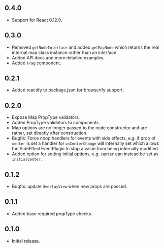 ## 0.4.0

- Support for React 0.12.0.

## 0.3.0

- Removed `getNodeInterface` and added `getMapNode` which returns the real internal map class instance rather than an interface.
- Added API docs and more detailed examples.
- Added `Frag` component.

## 0.2.1

- Added reactify to package.json for browserify support.

## 0.2.0

- Expose Map PropType validators.
- Added PropType validators to components.
- Map options are no longer passed to the node constructor and are rather, set directly after construction.
- Bugfix: Force noop handlers for events with side effects, e.g. if prop of `center` is set a handler for `onCenterChange` will internally set which allows the SideEffectEventPlugin to stop a value from being internally modified.
- Added option for setting initial options, e.g. `center` can instead be set as `initialCenter`.

## 0.1.2

- Bugfix: update `OverlayView` when new props are passed.

## 0.1.1

- Added base required propType checks.

## 0.1.0

- Initial release.